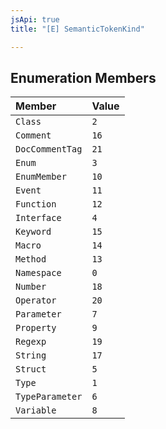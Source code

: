 ```yaml
---
jsApi: true
title: "[E] SemanticTokenKind"

---
```

## Enumeration Members

| Member | Value |
| :------ | :------ |
| `Class` | `2` |
| `Comment` | `16` |
| `DocCommentTag` | `21` |
| `Enum` | `3` |
| `EnumMember` | `10` |
| `Event` | `11` |
| `Function` | `12` |
| `Interface` | `4` |
| `Keyword` | `15` |
| `Macro` | `14` |
| `Method` | `13` |
| `Namespace` | `0` |
| `Number` | `18` |
| `Operator` | `20` |
| `Parameter` | `7` |
| `Property` | `9` |
| `Regexp` | `19` |
| `String` | `17` |
| `Struct` | `5` |
| `Type` | `1` |
| `TypeParameter` | `6` |
| `Variable` | `8` |
